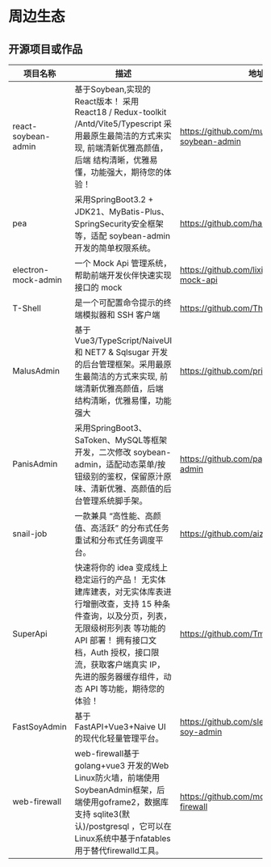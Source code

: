 # 周边生态

## 开源项目或作品

| 项目名称                | 描述                                                                                                                                                 | 地址                                               |
|---------------------|----------------------------------------------------------------------------------------------------------------------------------------------------|--------------------------------------------------|
| react-soybean-admin | 基于Soybean,实现的React版本！ 采用 React18  / Redux-toolkit /Antd/Vite5/Typescript 采用最原生最简洁的方式来实现, 前端清新优雅高颜值，后端 结构清晰，优雅易懂，功能强大，期待您的体验！                       | https://github.com/mufeng889/react-soybean-admin |
| pea                 | 采用SpringBoot3.2 + JDK21、MyBatis-Plus、SpringSecurity安全框架等，适配 soybean-admin 开发的简单权限系统。                                                               | https://github.com/haitang1894/pea               |
| electron-mock-admin | 一个 Mock Api 管理系统，帮助前端开发伙伴快速实现接口的 mock                                                                                                              | https://github.com/lixin59/electron-mock-api     |
| T-Shell             | 是一个可配置命令提示的终端模拟器和 SSH 客户端                                                                                                                          | https://github.com/TheBlindM/T-Shell             |
| MalusAdmin          | 基于 Vue3/TypeScript/NaiveUI 和 NET7 & Sqlsugar 开发的后台管理框架。采用最原生最简洁的方式来实现, 前端清新优雅高颜值，后端 结构清晰，优雅易懂，功能强大                                                 | https://github.com/pridejoy/MalusAdmin           |
| PanisAdmin          | 采用SpringBoot3、SaToken、MySQL等框架开发，二次修改 soybean-admin，适配动态菜单/按钮级别的鉴权，保留原汁原味、清新优雅、高颜值的后台管理系统脚手架。                                                      | https://github.com/paynezhuang/panis-admin       |
| snail-job           | 一款兼具 “高性能、高颜值、高活跃” 的分布式任务重试和分布式任务调度平台。                                                                                                             | https://github.com/aizuda/snail-job              |
| SuperApi            | 快速将你的 idea 变成线上稳定运行的产品！ 无实体建库建表，对无实体库表进行增删改查，支持 15 种条件查询，以及分页，列表，无限级树形列表 等功能的 API 部署！ 拥有接口文档，Auth 授权，接口限流，获取客户端真实 IP，先进的服务器缓存组件，动态 API 等功能，期待您的体验！ | https://github.com/TmmTop/SuperApi               |
| FastSoyAdmin        | 基于 FastAPI+Vue3+Naive UI 的现代化轻量管理平台。                                                                                                               | https://github.com/sleep1223/fast-soy-admin      |
| web-firewall        | web-firewall基于golang+vue3 开发的Web Linux防火墙，前端使用SoybeanAdmin框架，后端使用goframe2，数据库支持 sqlite3(默认)/postgresql ，它可以在Linux系统中基于nfatables用于替代firewalld工具。    | https://github.com/moreKing/web-firewall         |
